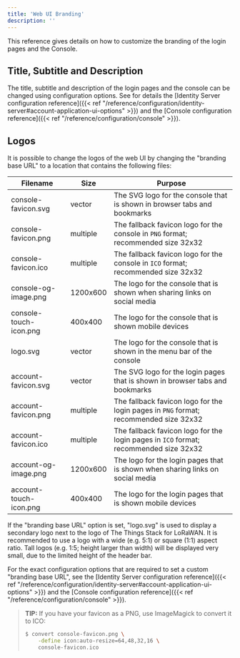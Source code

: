 ```yaml
---
title: 'Web UI Branding'
description: ''
---
```


This reference gives details on how to customize the branding of the login pages and the Console.

<!--more-->

## Title, Subtitle and Description

The title, subtitle and description of the login pages and the console can be changed using configuration options. See for details the [Identity Server configuration reference]({{< ref "/reference/configuration/identity-server#account-application-ui-options" >}}) and the [Console configuration reference]({{< ref "/reference/configuration/console" >}}).

## Logos

It is possible to change the logos of the web UI by changing the "branding base URL" to a location that contains the following files:

| **Filename**             | **Size** | **Purpose** |
| ------------------------ | -------- | ----------- |
| console-favicon.svg      | vector   | The SVG logo for the console that is shown in browser tabs and bookmarks |
| console-favicon.png      | multiple | The fallback favicon logo for the console in `PNG` format; recommended size 32x32 |
| console-favicon.ico      | multiple | The fallback favicon logo for the console in `ICO` format; recommended size 32x32 |
| console-og-image.png     | 1200x600 | The logo for the console that is shown when sharing links on social media |
| console-touch-icon.png   | 400x400  | The logo for the console that is shown mobile devices |
| logo.svg                 | vector   | The logo for the console that is shown in the menu bar of the console |
| account-favicon.svg      | vector   | The SVG logo for the login pages that is shown in browser tabs and bookmarks |
| account-favicon.png      | multiple | The fallback favicon logo for the login pages in `PNG` format; recommended size 32x32 |
| account-favicon.ico      | multiple | The fallback favicon logo for the login pages in `ICO` format; recommended size 32x32 |
| account-og-image.png     | 1200x600 | The logo for the login pages that is shown when sharing links on social media |
| account-touch-icon.png   | 400x400  | The logo for the login pages that is shown mobile devices |

If the "branding base URL" option is set, "logo.svg" is used to display a secondary logo next to the logo of The Things Stack for LoRaWAN. It is recommended to use a logo with a wide (e.g. 5:1) or square (1:1) aspect ratio. Tall logos (e.g. 1:5; height larger than width) will be displayed very small, due to the limited height of the header bar.

For the exact configuration options that are required to set a custom "branding base URL", see the [Identity Server configuration reference]({{< ref "/reference/configuration/identity-server#account-application-ui-options" >}}) and the [Console configuration reference]({{< ref "/reference/configuration/console" >}}).

> **TIP:** If you have your favicon as a PNG, use ImageMagick to convert it to ICO:
> 
> ```bash
> $ convert console-favicon.png \
>     -define icon:auto-resize=64,48,32,16 \
>     console-favicon.ico
> ```
